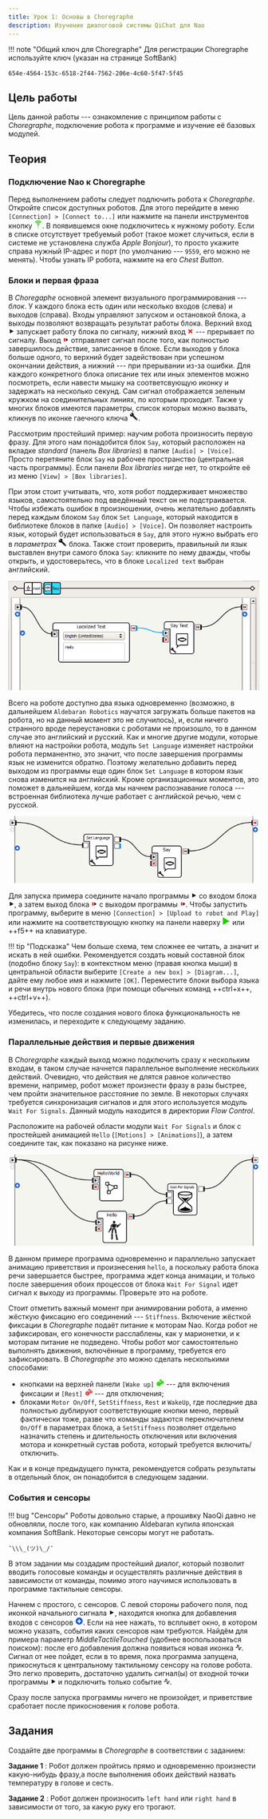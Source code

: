 ```yaml
---
title: Урок 1: Основы в Choregraphe
description: Изучение диалоговой системы QiChat для Nao
---
```

!!! note "Общий ключ для Choregraphe"
	Для регистрации Choregraphe используйте ключ (указан на странице SoftBank)

	654e-4564-153c-6518-2f44-7562-206e-4c60-5f47-5f45

## Цель работы

Цель данной работы --- ознакомление с принципом работы с _Choregraphe_,
подключение робота к программе и изучение её базовых модулей.

## Теория

### Подключение Nao к Choregraphe

Перед выполнением работы следует подлючить робота к _Choregraphe_. Откройте
список доступных роботов. Для этого перейдите в меню `[Connection] > [Connect
to...]` или нажмите на панели инструментов кнопку ![connect to button](/images/btn/connect.png).
В появившемся окне подключитесь к нужному роботу. Если в списке отсутствует
требуемый робот (такое может случиться, если в системе не установлена служба
_Apple Bonjour_), то просто укажите справа нужный IP-адрес и порт (по умолчанию ---
`9559`, его можно не менять). Чтобы узнать IP робота, нажмите на его _Chest
Button_.

### Блоки и первая фраза

В _Choregaphe_ основной элемент визуального программирования --- _блок_. У
каждого блока есть один или несколько входов (слева) и выходов (справа). Входы
управляют запуском и остановкой блока, а выходы позволяют возвращать результат
работы блока. Верхний вход ![onstart button io](/images/btn-io/onstart.png)
запускает работу блока по сигналу, нижний вход ![onstop button io](/images/btn-io/onstop.png)
--- прерывает по сигналу. Выход ![onstopped button io](/images/btn-io/onstopped.png)
отправляет сигнал после того, как полностью завершилось действие, записанное в
блоке. Если выходов у блока больше одного, то верхний будет задействован при
успешном окончании действия, а нижний --- при прерывании из-за ошибки. Для
каждого конкретного блока описание тех или иных элементов можно посмотреть, если
навести мышку на соответсвующую иконку и задержать на несколько секунд. Сам
сигнал отображается зеленым кружком на соединительных линиях, по которым
проходит. Также у многих блоков имеются параметры, список которых можно вызвать,
кликнув по иконке гаечного ключа ![wrench button io](/images/btn-io/wrench.png).

Рассмотрим простейший пример: научим робота произносить первую фразу. Для этого
нам понадобится блок `Say`, который расположен на вкладке _standard_ (панель
_Box libraries_) в папке `[Audio] > [Voice]`. Просто перетяните блок `Say` на
рабочее пространство (центральная часть программы). Если панели _Box libraries_
нигде нет, то откройте её из меню `[View] > [Box libraries]`.

При этом стоит учитывать, что, хотя робот поддерживает множество языков,
самостоятельно под введённый текст он не подстраивается. Чтобы избежать ошибок в
произношении, очень желательно добавлять перед каждым блоком `Say` блок `Set
Language`, который находится в библиотеке блоков в папке `[Audio] > [Voice]`. Он
позволяет настроить язык, который будет использоваться в `Say`, для этого нужно
выбрать его в _параметрах_ ![wrench button io](/images/btn-io/wrench.png)
блока. Также стоит проверить, правильный ли язык выставлен внутри самого блока
`Say`: кликните по нему дважды, чтобы открыть, и удостоверьтесь, что в блоке
`Localized text` выбран английский.

![sayinside screenshot](/images/screenshots/lab1-sayinside.png)

Всего на роботе доступно два языка одновременно (возможно, в дальнейшем
`Aldebaran Robotics` научатся загружать больше пакетов на робота, но на данный
момент это не случилось), и, если ничего странного вроде переустановки с
роботами не произошло, то в данном случае это английский и русский. Как и многие
другие модули, которые влияют на настройки робота, модуль `Set Language`
изменяет настройки робота перманентно, это значит, что после завершения
программы язык не изменится обратно. Поэтому желательно добавить перед выходом
из программы еще один блок `Set Language` в котором язык снова изменится на
английский. Кроме организационных моментов, это поможет в дальнейшем, когда мы
начнем распознавание голоса --- встроенная библиотека лучше работает с
английской речью, чем с русской.

![langselect screenshot](/images/screenshots/lab1-langselect.png)

Для запуска примера соедините начало программы ![onstart button io](/images/btn-io/onstart.png)
со входом блока ![onstart button io](/images/btn-io/onstart.png), а затем выход
блока ![onstopped button io](/images/btn-io/onstopped.png) с выходом программы
![onstopped button io](/images/btn-io/onstopped.png). Чтобы запустить программу,
выберите в меню `[Connection] > [Upload to robot and Play]` или нажмите на
соответствующую кнопку на панели наверху ![play button](/images/btn/play.png)
или ++f5++ на клавиатуре.


!!! tip "Подсказка"
	Чем больше схема, тем сложнее ее читать, а значит и искать в ней ошибки.
	Рекомендуется создать новый составной блок (подобно блоку `Say`): в
	контекстном меню (правая кнопка мыши) в центральной области выберите
	`[Create a new box] > [Diagram...]`, дайте ему любое имя и нажмите `[OK]`.
	Переместите блоки выбора языка и речи внутрь нового блока (при помощи
	обычных команд ++ctrl+x++, ++ctrl+v++).

Убедитесь, что после создания нового блока функциональность не изменилась, и переходите к следующему заданию.


### Параллельные действия и первые движения

В _Choregraphe_ каждый выход можно подключить сразу к нескольким входам, в таком
случае начнется параллельное выполнение нескольких действий. Очевидно, что
действия не длятся равное количество времени, например, робот может произнести
фразу в разы быстрее, чем пройти значительное расстояние по земле. В некоторых
случаях требуется синхронизация сигналов и для этого используется модуль `Wait
For Signals`. Данный модуль находится в директории _Flow Control_.

Расположите на рабочей области модули `Wait For Signals` и блок с простейшей
анимацией `Hello` (`[Motions] > [Animations]`), а затем соедините так, как
показано на рисунке ниже.

![parallel screenshot](/images/screenshots/lab1-parallel.png)

В данном примере программа одновременно и параллельно запускает анимацию
приветствия и произнесения `hello`, а поскольку работа блока речи завершается
быстрее, программа ждет конца анимации, и только после завершения обоих
процессов от блока `Wait For Signal` идет сигнал к выходу из программы.
Проверьте это на роботе.

Стоит отметить важный момент при анимировании робота, а именно жёсткую фиксацию
его соединений --- `Stiffness`. Включение жёсткой фиксации в _Choregraphe_
подаёт питание к моторам Nao. Когда робот не зафиксирован, его конечности
расслаблены, как у марионетки, и к моторам питание не подведено. Чтобы робот мог
самостоятельно выполнять движения, включённые в программу, требуется его
зафиксировать. В _Choregraphe_ это можно сделать несколькими способами:

* кнопками на верхней панели `[Wake up]` ![motors on button](/images/btn/motors_on.png)
	--- для включения фиксации и `[Rest]` ![motors off button](/images/btn/motors_off.png)
	--- для отключения;
* блоками `Motor On/Off`, `SetStiffness`, `Rest` и `WakeUp`, где последние два
	полностью дублируют соответствующие кнопки меню, первый фактически тоже, разве
	что команды задаются переключателем `On/Off` в параметрах блока, а
	`SetStiffness` позволяет отдельно назначить степень и длительность отключения
	или включения мотора и конкретный сустав робота, который требуется
	включить/отключить.

Как и в конце предыдущего пункта, рекомендуется собрать результаты в отдельный
блок, он понадобится в следующем задании.

### События и сенсоры

!!! bug "Сенсоры"
	Роботы довольно старые, а прошивку NaoQi давно не обновляли, после того, как
	компанию Aldebaran купила японская компания SoftBank.
	Некоторые сенсоры могут не работать.

	¯\\\_(ツ)\_/¯

В этом задании мы создадим простейший диалог, который позволит вводить голосовые
команды и осуществлять различные действия в зависимости от команды, помимо этого
научимся использовать в программе тактильные сенсоры.

Начнем с простого, с сенсоров. С левой стороны рабочего поля, под иконкой
начального сигнала ![onstart button io](/images/btn-io/onstart.png), находится
кнопка для добавления входов с сенсоров ![add io button io](/images/btn-io/add-io.png).
Если на нее нажать, то всплывет окно, в котором можно указать, события каких
сенсоров нам требуются. Найдём для примера параметр _MiddleTactileTouched_
(удобнее воспользоваться поиском): после его добавления должна появиться новая
иконка ![stm button io](/images/btn-io/stm.png). Сигнал от нее пойдет, если в
то время, пока программа запущена, прикоснуться к центральному тактильному
сенсору на голове робота. Это легко проверить, достаточно удалить сигнал(ы) от
входной точки программы ![onstart button io](/images/btn-io/onstart.png) и
подключить только событие ![stm button io](/images/btn-io/stm.png).

Сразу после запуска программы ничего не произойдет, и приветствие сработает
после прикосновения к голове робота.

## Задания

Создайте две программы в _Choregraphe_ в соответствии с заданием:

**Задание 1**
:	Робот должен пройтись прямо и одновременно произнести какую-нибудь фразу,а
	после выполнения обоих действий назвать температуру в голове и сесть.

**Задание 2**
:	Робот должен произносить `left hand` или `right hand` в зависимости от того,
	за какую руку его трогают.